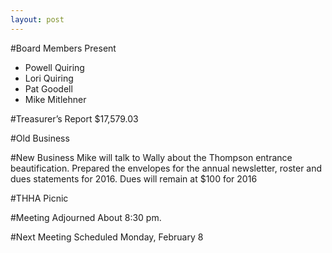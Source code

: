 ```yaml
---
layout: post
---
```

#Board Members Present
* Powell Quiring
* Lori Quiring
* Pat Goodell
* Mike Mitlehner

#Treasurer’s Report
$17,579.03

#Old Business


#New Business
Mike will talk to Wally about the Thompson entrance beautification.
Prepared the envelopes for the annual newsletter, roster and dues statements for 2016.
Dues will remain at $100 for 2016

#THHA Picnic

#Meeting Adjourned
About 8:30 pm.

#Next Meeting Scheduled
Monday, February 8

